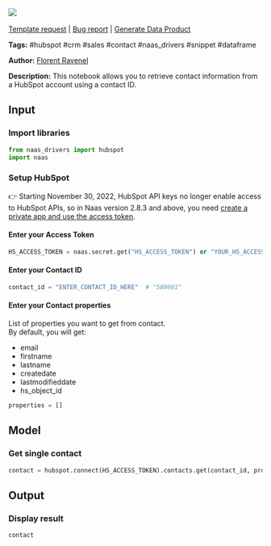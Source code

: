 <a href="https://app.naas.ai/user-redirect/naas/downloader?url=https://raw.githubusercontent.com/jupyter-naas/awesome-notebooks/master/HubSpot/HubSpot_Get_contact_from_id.ipynb" target="_parent"><img src="https://naasai-public.s3.eu-west-3.amazonaws.com/Open_in_Naas_Lab.svg"/></a><br><br><a href="https://github.com/jupyter-naas/awesome-notebooks/issues/new?assignees=&labels=&template=template-request.md&title=Tool+-+Action+of+the+notebook+">Template request</a> | <a href="https://github.com/jupyter-naas/awesome-notebooks/issues/new?assignees=&labels=bug&template=bug_report.md&title=HubSpot+-+Get+contact+from+id:+Error+short+description">Bug report</a> | <a href="https://app.naas.ai/user-redirect/naas/downloader?url=https://raw.githubusercontent.com/jupyter-naas/awesome-notebooks/master/Naas/Naas_Start_data_product.ipynb" target="_parent">Generate Data Product</a>

**Tags:** #hubspot #crm #sales #contact #naas_drivers #snippet #dataframe

**Author:** [Florent Ravenel](https://www.linkedin.com/in/florent-ravenel/)

**Description:** This notebook allows you to retrieve contact information from a HubSpot account using a contact ID.

## Input

### Import libraries


```python
from naas_drivers import hubspot
import naas
```

### Setup HubSpot
👉 Starting November 30, 2022, HubSpot API keys no longer enable access to HubSpot APIs, so in Naas version 2.8.3 and above, you need [create a private app and use the access token](https://developers.hubspot.com/docs/api/private-apps).

#### Enter your Access Token


```python
HS_ACCESS_TOKEN = naas.secret.get("HS_ACCESS_TOKEN") or "YOUR_HS_ACCESS_TOKEN"
```

#### Enter your Contact ID


```python
contact_id = "ENTER_CONTACT_ID_HERE"  # "580001"
```

#### Enter your Contact properties
List of properties you want to get from contact.<br>
By default, you will get: 
- email
- firstname
- lastname
- createdate
- lastmodifieddate
- hs_object_id


```python
properties = []
```

## Model

### Get single contact


```python
contact = hubspot.connect(HS_ACCESS_TOKEN).contacts.get(contact_id, properties)
```

## Output

### Display result


```python
contact
```
